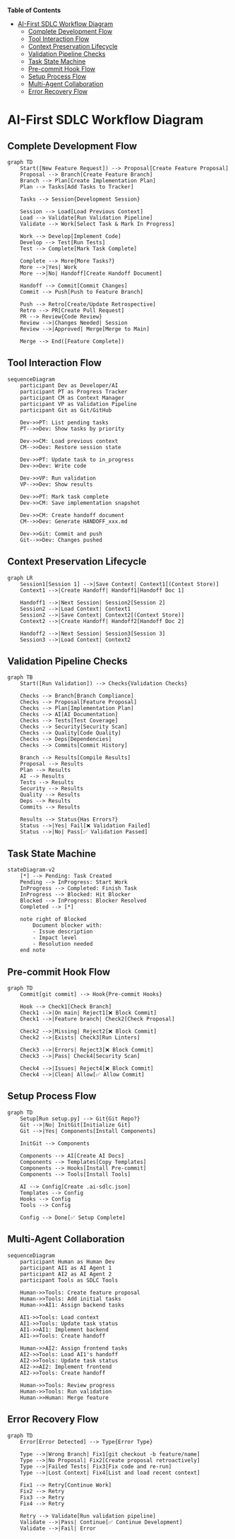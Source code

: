 <!-- START doctoc generated TOC please keep comment here to allow auto update -->
<!-- DON'T EDIT THIS SECTION, INSTEAD RE-RUN doctoc TO UPDATE -->
**Table of Contents**

- [AI-First SDLC Workflow Diagram](#ai-first-sdlc-workflow-diagram)
  - [Complete Development Flow](#complete-development-flow)
  - [Tool Interaction Flow](#tool-interaction-flow)
  - [Context Preservation Lifecycle](#context-preservation-lifecycle)
  - [Validation Pipeline Checks](#validation-pipeline-checks)
  - [Task State Machine](#task-state-machine)
  - [Pre-commit Hook Flow](#pre-commit-hook-flow)
  - [Setup Process Flow](#setup-process-flow)
  - [Multi-Agent Collaboration](#multi-agent-collaboration)
  - [Error Recovery Flow](#error-recovery-flow)

<!-- END doctoc generated TOC please keep comment here to allow auto update -->

# AI-First SDLC Workflow Diagram

## Complete Development Flow

```mermaid
graph TD
    Start([New Feature Request]) --> Proposal[Create Feature Proposal]
    Proposal --> Branch[Create Feature Branch]
    Branch --> Plan[Create Implementation Plan]
    Plan --> Tasks[Add Tasks to Tracker]

    Tasks --> Session{Development Session}

    Session --> Load[Load Previous Context]
    Load --> Validate[Run Validation Pipeline]
    Validate --> Work[Select Task & Mark In Progress]

    Work --> Develop[Implement Code]
    Develop --> Test[Run Tests]
    Test --> Complete[Mark Task Complete]

    Complete --> More{More Tasks?}
    More -->|Yes| Work
    More -->|No| Handoff[Create Handoff Document]

    Handoff --> Commit[Commit Changes]
    Commit --> Push[Push to Feature Branch]

    Push --> Retro[Create/Update Retrospective]
    Retro --> PR[Create Pull Request]
    PR --> Review{Code Review}
    Review -->|Changes Needed| Session
    Review -->|Approved| Merge[Merge to Main]

    Merge --> End([Feature Complete])
```

## Tool Interaction Flow

```mermaid
sequenceDiagram
    participant Dev as Developer/AI
    participant PT as Progress Tracker
    participant CM as Context Manager
    participant VP as Validation Pipeline
    participant Git as Git/GitHub

    Dev->>PT: List pending tasks
    PT-->>Dev: Show tasks by priority

    Dev->>CM: Load previous context
    CM-->>Dev: Restore session state

    Dev->>PT: Update task to in_progress
    Dev->>Dev: Write code

    Dev->>VP: Run validation
    VP-->>Dev: Show results

    Dev->>PT: Mark task complete
    Dev->>CM: Save implementation snapshot

    Dev->>CM: Create handoff document
    CM-->>Dev: Generate HANDOFF_xxx.md

    Dev->>Git: Commit and push
    Git-->>Dev: Changes pushed
```

## Context Preservation Lifecycle

```mermaid
graph LR
    Session1[Session 1] -->|Save Context| Context1[(Context Store)]
    Context1 -->|Create Handoff| Handoff1[Handoff Doc 1]

    Handoff1 -->|Next Session| Session2[Session 2]
    Session2 -->|Load Context| Context1
    Session2 -->|Save Context| Context2[(Context Store)]
    Context2 -->|Create Handoff| Handoff2[Handoff Doc 2]

    Handoff2 -->|Next Session| Session3[Session 3]
    Session3 -->|Load Context| Context2
```

## Validation Pipeline Checks

```mermaid
graph TB
    Start([Run Validation]) --> Checks{Validation Checks}

    Checks --> Branch[Branch Compliance]
    Checks --> Proposal[Feature Proposal]
    Checks --> Plan[Implementation Plan]
    Checks --> AI[AI Documentation]
    Checks --> Tests[Test Coverage]
    Checks --> Security[Security Scan]
    Checks --> Quality[Code Quality]
    Checks --> Deps[Dependencies]
    Checks --> Commits[Commit History]

    Branch --> Results[Compile Results]
    Proposal --> Results
    Plan --> Results
    AI --> Results
    Tests --> Results
    Security --> Results
    Quality --> Results
    Deps --> Results
    Commits --> Results

    Results --> Status{Has Errors?}
    Status -->|Yes| Fail[❌ Validation Failed]
    Status -->|No| Pass[✅ Validation Passed]
```

## Task State Machine

```mermaid
stateDiagram-v2
    [*] --> Pending: Task Created
    Pending --> InProgress: Start Work
    InProgress --> Completed: Finish Task
    InProgress --> Blocked: Hit Blocker
    Blocked --> InProgress: Blocker Resolved
    Completed --> [*]

    note right of Blocked
        Document blocker with:
        - Issue description
        - Impact level
        - Resolution needed
    end note
```

## Pre-commit Hook Flow

```mermaid
graph TD
    Commit[git commit] --> Hook{Pre-commit Hooks}

    Hook --> Check1[Check Branch]
    Check1 -->|On main| Reject1[❌ Block Commit]
    Check1 -->|Feature branch| Check2[Check Proposal]

    Check2 -->|Missing| Reject2[❌ Block Commit]
    Check2 -->|Exists| Check3[Run Linters]

    Check3 -->|Errors| Reject3[❌ Block Commit]
    Check3 -->|Pass| Check4[Security Scan]

    Check4 -->|Issues| Reject4[❌ Block Commit]
    Check4 -->|Clean| Allow[✅ Allow Commit]
```

## Setup Process Flow

```mermaid
graph TD
    Setup[Run setup.py] --> Git{Git Repo?}
    Git -->|No| InitGit[Initialize Git]
    Git -->|Yes| Components[Install Components]

    InitGit --> Components

    Components --> AI[Create AI Docs]
    Components --> Templates[Copy Templates]
    Components --> Hooks[Install Pre-commit]
    Components --> Tools[Install Tools]

    AI --> Config[Create .ai-sdlc.json]
    Templates --> Config
    Hooks --> Config
    Tools --> Config

    Config --> Done[✅ Setup Complete]
```

## Multi-Agent Collaboration

```mermaid
sequenceDiagram
    participant Human as Human Dev
    participant AI1 as AI Agent 1
    participant AI2 as AI Agent 2
    participant Tools as SDLC Tools

    Human->>Tools: Create feature proposal
    Human->>Tools: Add initial tasks
    Human->>AI1: Assign backend tasks

    AI1->>Tools: Load context
    AI1->>Tools: Update task status
    AI1->>AI1: Implement backend
    AI1->>Tools: Create handoff

    Human->>AI2: Assign frontend tasks
    AI2->>Tools: Load AI1's handoff
    AI2->>Tools: Update task status
    AI2->>AI2: Implement frontend
    AI2->>Tools: Create handoff

    Human->>Tools: Review progress
    Human->>Tools: Run validation
    Human->>Human: Merge feature
```

## Error Recovery Flow

```mermaid
graph TD
    Error[Error Detected] --> Type{Error Type}

    Type -->|Wrong Branch| Fix1[git checkout -b feature/name]
    Type -->|No Proposal| Fix2[Create proposal retroactively]
    Type -->|Failed Tests| Fix3[Fix code and re-run]
    Type -->|Lost Context| Fix4[List and load recent context]

    Fix1 --> Retry[Continue Work]
    Fix2 --> Retry
    Fix3 --> Retry
    Fix4 --> Retry

    Retry --> Validate[Run validation pipeline]
    Validate -->|Pass| Continue[✅ Continue Development]
    Validate -->|Fail| Error
```